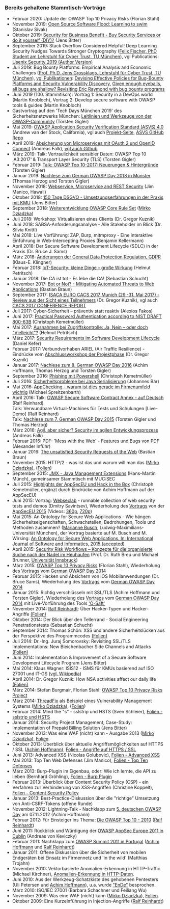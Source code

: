 ### Bereits gehaltene Stammtisch-Vorträge
<!--- Alter Direkt-Link: https://wiki.owasp.org/index.php?title=OWASP_German_Chapter_Stammtisch_Initiative/M%C3%BCnchen#Bereits_gehaltene_Stammtisch-Vortr.C3.A4ge --->
* Februar 2020: Update der OWASP Top 10 Privacy Risks (Florian Stahl)
* November 2019: [Open Source Software Flood: Learning to swim](https://wiki.owasp.org/?title=Special:Redirect/file/Software_Composition_Analysis_OWASP_Stammtisch_-_Stanislav_Sivak.pdf) (Stanislav Sivak)
* Oktober 2019: [Security for Business Benefit - Buy Security Services or do it yourself (DIY)?](https://wiki.owasp.org/?title=Special:Redirect/file/Security_for_Business_Benefit_-_Buy_Security_Services_or_do_it_yourself_-_Jens_Bitter.pdf) (Jens Bitter)
* September 2019: Stack Overflow Considered Helpful! Deep Learning Security Nudges Towards Stronger Cryptography ([Felix Fischer, PhD Student am Lehrstuhl für Cyber Trust, TU München](https://www.in.tum.de/cybertrust/members/felix-fischer/)), vgl Publications: [Usenix Security 2019 (Author Version)](https://www.in.tum.de/fileadmin/w00bws/cybertrust/papers/2019-USENIXSec-Fischer.pdf)
* Juli 2019: Bug Bounty Platforms: Empirical Analysis and Economic Challenges ([Prof. Ph.D. Jens Grossklags, Lehrstuhl für Cyber Trust, TU München](https://www.cybertrust.in.tum.de/index.php?id=101)), [vgl Publikationen](https://www.cybertrust.in.tum.de/index.php?id=102&L=0): [Devising Effective Policies for Bug-Bounty Platforms and Security Vulnerability Discovery](https://www.jstor.org/stable/pdf/10.5325/jinfopoli.7.2017.0372.pdf), [Given enough eyeballs, all bugs are shallow? Revisiting Eric Raymond with bug bounty programs](https://academic.oup.com/cybersecurity/article/3/2/81/4524054) 
* Juni 2019 (100. Stammtisch): Vortrag 1: Security in a DevOps world (Martin Knobloch), Vortrag 2: Develop secure software with OWASP tools & guides (Martin Knobloch)
* Gastvortrag auf den 'Tech Days München 2019' des Sicherheitsnetzwerks München: [Leitlinien und Werkzeuge von der OWASP-Community](https://wiki.owasp.org/?title=Special:Redirect/file/OWASP_Leitlinien+Werkzeuge_-_Torsten_Gigler.pdf) (Torsten Gigler)
* Mai 2019: [OWASP Application Security Verification Standard (ASVS) 4.0](https://wiki.owasp.org/?title=Special:Redirect/file/Application_Security_Verification_Standard_4.0_-_Andrew_van_der_Stock.pdf) (Andrew van der Stock, California), vgl auch [Projekt-Seite](http://www.owasp.org/index.php/Category:OWASP_Application_Security_Verification_Standard_Project), [ASVS GitHub Repo](https://github.com/OWASP/ASVS/tree/master/4.0)
* April 2019: [Absicherung von Microservices mit OAuth 2 und OpenID Connect](https://wiki.owasp.org/?title=Special:Redirect/file/OAuth_2_and_OpenID_Connect_-_Andreas_Falk.pdf) (Andreas Falk), [vgl auch Github](https://github.com/andifalk/owasp-chapter-munich-04-2019)
* März 2019: Talk: Vertraulichkeit sensibler Daten: OWASP Top 10 ‚A3:2017‘ & Transport Layer Security (TLS) (Torsten Gigler)
* Februar 2019: [Talk: OWASP Top 10-2017: Neuerungen & Hintergründe](https://wiki.owasp.org/?title=Special:Redirect/file/OWASP_Top10_2017_Neuerungen%2BHintergruende_-_Torsten_Gigler.pdf) (Torsten Gigler)
* Januar 2019: [Nachlese zum German OWASP Day 2018 in Münster](https://wiki.owasp.org/?title=Special:Redirect/file/German_OWASP_Day_2018-Nachlese_-_Thomas_Herzog%2BTorsten_Gigler.pdf) (Thomas Herzog und Torsten Gigler)
* November 2018: [Webservice, Microservice and REST Security](https://wiki.owasp.org/?title=Special:Redirect/file/Webservice_and_Microservice_Security_-_Jim_Manico.pdf) (Jim Manico, Hawaii)
* Oktober 2018: [150 Tage DSGVO - Umsetzungserfahrungen in der Praxis mit KMU](https://wiki.owasp.org/?title=Special:Redirect/file/150_Tage_DSGVO_in_KMU_-_Jens_Bitter.pdf) (Jens Bitter)
* September 2018: [Weiterentwicklung OWASP Core Rule Set](https://wiki.owasp.org/?title=Special:Redirect/file/Weiterentwicklung_des_OWASP-ModSecurity_Core_Ruleset-20180918_-_Mirko_Dziadzka.pdf) ([Mirko Dziadzka](https://mirko.dziadzka.de/))<!-- Quelle für Folien: ([Folien](http://mirko.dziadzka.de/Vortrag/owasp-crs-20180918)) -->
* Juli 2018: Workshop: Virtualisieren eines Clients (Dr. Gregor Kuznik)
* Juni 2018: SABSA-Anforderungsanalyse -  Alle Stakeholder im Blick (Dr. Silvia Knittl)
* Mai 2018: Live Vorführung: ZAP, Burp, mitmproxy - Eine interaktive Einführung in Web-Intercepting Proxies (Benjamin Kellermann)
* April 2018: Der Secure Software Development Lifecycle (SDLC) in der Praxis (Dr. Bruce J. Sams)
* März 2018: [Änderungen der General Data Protection Regulation, GDPR](https://wiki.owasp.org/?title=Special:Redirect/file/The_Future_of_Data_Privacy_in_Europe_-_V2_Klaus-E_Klingner.pdf) (Klaus-E. Klingner)
* Februar 2018: [IoT-Security: kleine Dinge – große Wirkung](https://wiki.owasp.org/?title=Special:Redirect/file/IoT_Security_Kleine_Dinge-große_Wirkung_-_Helmut_Petritsch.pdf) (Helmut Petritsch)
* Januar 2018: Die CA ist tot - Es lebe die CA! (Sebastian Schucht)
* November 2017: [Bot or Not? - Mitigating Automated Threats to Web Applications](https://wiki.owasp.org/?title=Special:Redirect/file/Bot_or_Not_-_Mitigating_Automated_Threats_to_Web_Applications_-_Bastian_Braun.pdf) (Bastian Braun)
* September 2017: [ISACA EURO CACS 2017 Munich (29.-31. Mai 2017) - Review aus der Sicht eines Teilnehmers](https://wiki.owasp.org/?title=Special:Redirect/file/ISACA_EURO_CACS_2017_Munich-Review_aus_der_Sicht_eines_Teilnehmers_-_Dr_Gregor_Kuznik.pdf) (Dr. Gregor Kuznik), vgl auch [CACS 2017 CONFERENCE REPORT](https://www.isaca.org/Education/Conferences/Documents/2017-CACS-Conference-Report_mkt_eng_0617.pdf)
* Juli 2017: Cyber-Sicherheit – präventiv statt reaktiv (Alexios Fakos)
* Juni 2017: [Practical Password Authentication according to NIST DRAFT 800-63B](https://wiki.owasp.org/?title=Special:Redirect/file/2017-06-20_NIST_800-63B_v1.1.pdf) (Christoph Kemetmüller)
* Mai 2017: [Ausnahmen bei Zugriffskontrolle: Ja, Nein – oder doch "Vielleicht"?](https://wiki.owasp.org/?title=Special:Redirect/file/Break-Glass_-_Helmut_Petritsch.pdf) (Helmut Petritsch)
* März 2017: [Security Requirements im Software Development Lifecycle](https://wiki.owasp.org/?title=Special:Redirect/file/Security_Requirements_im_Software_Development_Lifecycle_-_Daniel_Kefer.pdf) (Daniel Kefer)
* Februar 2017: Verbundvorhaben ARIEL (Air Traffic Resilience) - Eindrücke vom [Abschlussworkshop der Projektphase](https://bscw.aisec.fraunhofer.de/pub/bscw.cgi/82056) (Dr. Gregor Kuznik)
* Januar 2017: [Nachlese zum 8. German OWASP Day 2016](https://wiki.owasp.org/?title=Special:Redirect/file/German_OWASP_Day_2016_-_Nachlese_-_Achim_Hoffmann+Thomas_Herzog+Torsten_Gigler.pdf) (Achim Hoffmann, Thomas Herzog und Torsten Gigler)
* September 2016: [Phishing mit Powershell](https://wiki.owasp.org/?title=Special:Redirect/file/Phishing_mit_Powershell_-_Christoph_Kemetmueller.pdf) (Christoph Kemetmüller)
* Juli 2016: [Sicherheitsprobleme bei Java Serialisierung](https://wiki.owasp.org/?title=Special:Redirect/file/Java_Deserialisierung_-_Johannes_Baer.pdf) (Johannes Bär)
* Mai 2016: [AppChecking - warum ist dies gerade im Firmenumfeld wichtig](https://wiki.owasp.org/?title=Special:Redirect/file/Why_Organisations_should_rely_on_Mobile_AppTesting_-_Michael_Spreitzenbarth+Jennifer_Bombien.pdf) (Michael Spreitzenbarth)
* April 2016: Talk: [OWASP Secure Software Contract Annex - auf Deutsch](https://wiki.owasp.org/?title=Special:Redirect/file/OWASP_Secure_Software_Contract_Annex_auf_Deutsch_-_Ralf_Reinhardt.pdf) (Ralf Reinhard)<br>Talk: Verwundbare Virtual-Machines für Tests und Schulungen [Live-Demo] (Ralf Reinhard)<br>Talk: [Nachlese zum 7. German OWASP Day 2015](https://wiki.owasp.org/?title=Special:Redirect/file/German_OWASP_Day_2015_-_Nachlese_-_Torsten_Gigler+Thomas_Herzog.pdf) (Torsten Gigler und Thomas Herzog)
* März 2016: [Agil, aber sicher? Security im agilen Entwicklungsprozess](https://wiki.owasp.org/?title=Special:Redirect/file/Agil_aber_sicher_owasp_muenchen_-_Andreas_Falk.pdf) (Andreas Falk)
* Februar 2016: PDF: 'Mess with the Web' - Features und Bugs von PDF (Alexander Inführ)
* Januar 2016: [The unsatisfied Security Requests of the Web](https://wiki.owasp.org/?title=Special:Redirect/file/The_unsatisfied_Security_Requests_of_the_Web_-_Bastian_Braun.pdf) (Bastian Braun)
* November 2015: HTTP/2 - was ist das und warum will man das ([Mirko Dziadzka](https://mirko.dziadzka.de/)), ([Folien](http://mirko.dziadzka.de/Vortrag/owasp-http2-20151117))
* September 2015: [JMX - Java Management Extensions](https://wiki.owasp.org/?title=Special:Redirect/file/JMX_-_Java_Management_Extensions_-_Hans-Martin_Muench.pdf) (Hans-Martin Münch), gemeinsamer Stammtisch mit MUC:SEC
* Juli 2015: [Highlights der AppSecEU und Hack in the Box](https://wiki.owasp.org/?title=Special:Redirect/file/Highlights_der_AppSecEU_und_Hack_in_the_Box_-_Christoph_Kemetmueller.pdf) (Christoph Kemetmüller, ergänzt durch Eindrücke von Achim Hoffmann auf der AppSecEU)
* Juni 2015: Vortrag: [Webseclab](https://github.com/yahoo/webseclab) - runnable collection of web security tests and demos (Dmitry Savintsev), Wiederholung des [Vortrags](http://de.slideshare.net/dimisec/badneedles) von der [AppSecEU 2015](https://2015.appsec.eu/talks/) (Videos: [360p](https://www.its.fh-muenster.de/owasp-appseceu/2015/videos/OWASP-AppsecEU15-DmitrySavintsev-FindingBadNeedlesOnAWorldwideScale_360p.mp4), [720p](https://www.its.fh-muenster.de/owasp-appseceu/2015/videos/OWASP-AppsecEU15-DmitrySavintsev-FindingBadNeedlesOnAWorldwideScale_720p.mp4))
* Mai 2015: An Ontology for Secure Web Applications - Wie hängen Sicherheitseigenschaften, Schwachstellen, Bedrohungen, Tools und Methoden zusammen? ([Marianne Busch](http://www.pst.ifi.lmu.de/Personen/team/busch), Ludwig-Maximilians-Universität München), der Vortrag basierte auf M. Busch and M. Wirsing: [An Ontology for Secure Web Applications. In: International Journal of Software and Informatics, 2015 (accepted)](http://www.pst.ifi.lmu.de/~busch/pub/2015SecWAOdraft.pdf)
* April 2015: [Security Risk Workflows – Konzepte für die organisierte Suche nach der Nadel im Heuhaufen](https://wiki.owasp.org/?title=Special:Redirect/file/Security_Risk_Workflows_-_Prof_Dr_Ruth_Breu+Michael_Brunner.pdf) (Prof. Dr. Ruth Breu und Michael Brunner, [Universität Innsbruck](http://informatik.uibk.ac.at))
* März 2015: [OWASP Top 10 Privacy Risks](OWASP_Top_10_Privacy_Risks_Project) (Florian Stahl), Wiederholung des [Vortrags](https://wiki.owasp.org/?title=Special:Redirect/file/Top10PrivacyRisks_IAPP_Summit_2015.pdf) vom [German OWASP Day 2014](German_OWASP_Day_2014)
* Februar 2015: Hacken und Absichern von iOS Mobilanwendungen (Dr. Bruce Sams), Wiederholung des [Vortrags](https://wiki.owasp.org/?title=Special:Redirect/file/Securing_iOSApps_-_Bruce_Sams.pdf) vom [German OWASP Day 2014](German_OWASP_Day_2014)
* Januar 2015: Richtig verschlüsseln mit SSL/TLS (Achim Hoffmann und Torsten Gigler), Wiederholung des [Vortrags](https://wiki.owasp.org/?title=Special:Redirect/file/Richtig_verschluesseln_mit_SSL+TLS_-_Achim_Hoffmann+Torsten_Gigler.pdf) vom [German OWASP Day 2014](German_OWASP_Day_2014) mit Live-Vorführung des Tools ['O-Saft'](O-Saft)
* November 2014: [Ralf Reinhardt](https://wiki.owasp.org/index.php/User:Ralf_Reinhardt): Über Hacker-Typen und Hacker-Angriffe [(Folien)](https://wiki.owasp.org/?title=Special:Redirect/file/141112_CS-Tag_7.pdf)
* Oktober 2014: Der Blick über den Tellerrand - Social Engineering Penetrationstests (Sebastian Schucht)
* September 2014: Thomas Schön: XSS und andere Sicherheitslücken aus der Perspektive des Programmcodes [(Folien)](https://wiki.owasp.org/?title=Special:Redirect/file/Vortrag-OWASPStammtischSep2014.pdf)
* Juli 2014: Dr.-Ing. Juraj Somorovsky: Revisiting SSL/TLS Implementations: New Bleichenbacher Side Channels and Attacks [(Folien)](https://wiki.owasp.org/?title=Special:Redirect/file/2014-07-bleichenbacher-ssl.pdf)
* Juni 2014: Implementation & Improvement of a Secure Software Development Lifecycle Program (Jens Bitter)
* Mai 2014: Klaus Wagner: ISIS12 - ISMS für KMUs basierend auf ISO 27001 und IT-GS ([vgl. Wikipedia](http://de.wikipedia.org/wiki/ISIS12))
* April 2014: Dr. Gregor Kuznik: How NSA activities affect our daily life [(Folien)](https://wiki.owasp.org/?title=Special:Redirect/file/How_NSA_activities_affect_our_daily_life_handout.pdf‎)
* März 2014: Stefan Burgmair, Florian Stahl: [OWASP Top 10 Privacy Risks Project](https://www.owasp.org/index.php/OWASP_Top_10_Privacy_Risks_Project)
* März 2014: [ThreadFix](https://github.com/denimgroup/threadfix) als Beispiel eines Vulnerability Management Systems ([Mirko Dziadzka](https://mirko.dziadzka.de/)), ([Folien](http://mirko.dziadzka.de/Vortrag/owasp-threadfix-20140318))
* Februar 2014: Mind the "s" - sslstrip und HSTS (Sven Schleier), [Folien - sslstrip und HSTS](https://wiki.owasp.org/?title=Special:Redirect/file/Folien-sslstrip-HSTS.pdf‎)
* Januar 2014: Security Project Management, Case-Study: Implementation of Prepaid Billing Solution (Jens Bitter)
* November 2013: Was eine WAF (nicht) kann - Ausgabe 2013  ([Mirko Dziadzka](https://mirko.dziadzka.de/)), [Folien](https://mirko.dziadzka.de/Vortrag/owasp-waf-20131119).
* Oktober 2013: Überblick über aktuelle Angriffsmöglichkeiten auf HTTPS / SSL ([Achim Hoffmann](https://wiki.owasp.org/index.php/User:Achim)), [Folien - Angriffe auf HTTPS / SSL](https://wiki.owasp.org/?title=Special:Redirect/file/SSL-in-der-Praxis_OWASP-Stammtisch-Muenchen.pdf‎)
* Juni 2013: Advanced XSS (Nicolas Golubovic), [Folien - Advanced XSS](https://wiki.owasp.org/?title=Special:Redirect/file/Advanced_XSS.pdf‎)
* Mai 2013: Top Ten Web Defenses (Jim Manico), [Folien - Top Ten Defenses](https://wiki.owasp.org/?title=Special:Redirect/file/Top_Ten_Defenses_v9.ppt)
* März 2013: Burp-Plugin im Eigenbau, oder: Wie ich lernte, die API zu lieben (Bernhard Gröhling), [Folien - Burp Plugin](https://wiki.owasp.org/?title=Special:Redirect/file/OWASP_MUC_Burp_Plugin.pdf)
* Februar 2013: Überblick über Content Security Policy (CSP) - ein Verfahren zur Verhinderung von XSS-Angriffen (Christine Koppelt), [Folien - Content Security Policy](https://wiki.owasp.org/?title=Special:Redirect/file/OWASP_MUC_csp_lightning-talk.pdf)
* Januar 2013: Best-Practice-Diskussion über die "richtige" Umsetzung von Anti-CSRF-Tokens (offene Runde)
* November 2012: Lightning-Talk - Nachklapp zum [5. deutschen OWASP Day](https://www.owasp.org/index.php/German_OWASP_Day_2012) am 07.11.2012 (Achim Hoffmann)
* Februar 2012: Für Einsteiger ins Thema: [Die OWASP Top 10 - 2010](http://www.owasp.de/top10) ([Ralf Reinhardt](https://wiki.owasp.org/index.php/User:Ralf_Reinhardt))
* Juni 2011: Rückblick und Würdigung der [OWASP AppSec Europe 2011 in Dublin](https://www.owasp.org/index.php/AppSecEU2011) (Andreas von Keviczky)
* Februar 2011: Nachklapp zum [OWASP Summit 2011 in Portugal](http://www.owasp.org/index.php/Summit_2011/Summit_Results_Summary) ([Achim Hoffmann](https://wiki.owasp.org/index.php/User:Achim) und [Ralf Reinhardt](https://wiki.owasp.org/index.php/User:Ralf_Reinhardt))
* Januar 2011: Offene Diskussion über die Sicherheit von mobilen Endgeräten bei Einsatz im Firmennetz und 'in the wild' (Matthias Trojahn)
* November 2010: Vektorbasierte Anomalien-Erkennung in HTTP-Traffic (Michael Kirchner), [Anomalien-Erkennung in HTTP-Daten](https://wiki.owasp.org/?title=Special:Redirect/file/Thesis_Anomalieerkennung_in_HTTP-Daten.pdf).
* Juni 2010: Aus der Werkzeug-Schatzkiste des gehobenen Pentesters (Uli Petersen und [Achim Hoffmann](https://wiki.owasp.org/index.php/User:Achim)), u.a. wurde ["EnDe"](http://www.owasp.org/index.php/Category:OWASP_EnDe) besprochen.
* März 2010: ISO/IEC 27001 (Barbara Schachner und Feiliang Wu)
* November 2009: Was eine WAF (nicht) kann ([Mirko Dziadzka](https://mirko.dziadzka.de/)), [Folien](https://mirko.dziadzka.de/Vortrag/owasp-waf-20091124.pdf).
* Oktober 2009: Eine Kurzeinführung in Injection-Angriffe ([Ralf Reinhardt](https://wiki.owasp.org/index.php/User:Ralf_Reinhardt))
